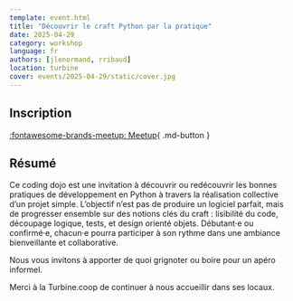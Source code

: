```yaml
---
template: event.html
title: "Découvrir le craft Python par la pratique"
date: 2025-04-29
category: workshop
language: fr
authors: [jlenormand, rribaud]
location: turbine
cover: events/2025-04-29/static/cover.jpg
---
```


## Inscription

[:fontawesome-brands-meetup: Meetup](https://www.meetup.com/groupe-dutilisateurs-python-grenoble/events/307434071/){ .md-button }

## Résumé

Ce coding dojo est une invitation à découvrir ou redécouvrir les bonnes pratiques de développement en Python à travers la réalisation collective d’un projet simple. L’objectif n’est pas de produire un logiciel parfait, mais de progresser ensemble sur des notions clés du craft : lisibilité du code, découpage logique, tests, et design orienté objets. Débutant·e ou confirmé·e, chacun·e pourra participer à son rythme dans une ambiance bienveillante et collaborative.

Nous vous invitons à apporter de quoi grignoter ou boire pour un apéro informel.

Merci à la Turbine.coop de continuer à nous accueillir dans ses locaux.